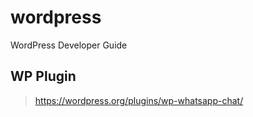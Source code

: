 # wordpress

WordPress Developer Guide 


## WP Plugin

> https://wordpress.org/plugins/wp-whatsapp-chat/

